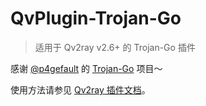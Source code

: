 # QvPlugin-Trojan-Go
> 适用于 Qv2ray v2.6+ 的 Trojan-Go 插件

感谢 [@p4gefault](https://github.com/p4gefau1t) 的 [Trojan-Go](https://github.com/p4gefau1t/trojan-go) 项目～

使用方法请参见 [Qv2ray 插件文档](https://qv2ray.github.io/plugins/usage.html)。
